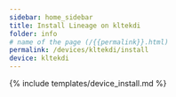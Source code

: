 ```yaml
---
sidebar: home_sidebar
title: Install Lineage on kltekdi
folder: info
# name of the page (/{{permalink}}.html)
permalink: /devices/kltekdi/install
device: kltekdi
---
```

{% include templates/device_install.md %}
